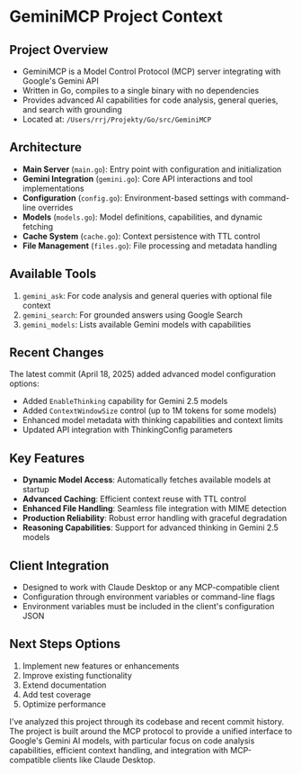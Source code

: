 # GeminiMCP Project Context

## Project Overview
- GeminiMCP is a Model Control Protocol (MCP) server integrating with Google's Gemini API
- Written in Go, compiles to a single binary with no dependencies
- Provides advanced AI capabilities for code analysis, general queries, and search with grounding
- Located at: `/Users/rrj/Projekty/Go/src/GeminiMCP`

## Architecture
- **Main Server** (`main.go`): Entry point with configuration and initialization
- **Gemini Integration** (`gemini.go`): Core API interactions and tool implementations
- **Configuration** (`config.go`): Environment-based settings with command-line overrides
- **Models** (`models.go`): Model definitions, capabilities, and dynamic fetching
- **Cache System** (`cache.go`): Context persistence with TTL control
- **File Management** (`files.go`): File processing and metadata handling

## Available Tools
1. `gemini_ask`: For code analysis and general queries with optional file context
2. `gemini_search`: For grounded answers using Google Search
3. `gemini_models`: Lists available Gemini models with capabilities

## Recent Changes
The latest commit (April 18, 2025) added advanced model configuration options:
- Added `EnableThinking` capability for Gemini 2.5 models
- Added `ContextWindowSize` control (up to 1M tokens for some models)
- Enhanced model metadata with thinking capabilities and context limits
- Updated API integration with ThinkingConfig parameters

## Key Features
- **Dynamic Model Access**: Automatically fetches available models at startup
- **Advanced Caching**: Efficient context reuse with TTL control
- **Enhanced File Handling**: Seamless file integration with MIME detection
- **Production Reliability**: Robust error handling with graceful degradation
- **Reasoning Capabilities**: Support for advanced thinking in Gemini 2.5 models

## Client Integration
- Designed to work with Claude Desktop or any MCP-compatible client
- Configuration through environment variables or command-line flags
- Environment variables must be included in the client's configuration JSON

## Next Steps Options
1. Implement new features or enhancements
2. Improve existing functionality
3. Extend documentation
4. Add test coverage
5. Optimize performance

I've analyzed this project through its codebase and recent commit history. The project is built around the MCP protocol to provide a unified interface to Google's Gemini AI models, with particular focus on code analysis capabilities, efficient context handling, and integration with MCP-compatible clients like Claude Desktop.
